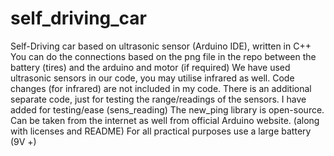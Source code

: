# self_driving_car
Self-Driving car based on ultrasonic sensor (Arduino IDE), written in C++
You can do the connections based on the png file in the repo between the battery (tires) and the arduino and motor (if required) 
We have used ultrasonic sensors in our code, you may utilise infrared as well. Code changes (for infrared) are not included in my code. 
There is an additional separate code, just for testing the range/readings of the sensors. I have added for testing/ease (sens_reading)
The new_ping library is open-source. Can be taken from the internet as well from official Arduino website. (along with licenses and README)
For all practical purposes use a large battery (9V +)
